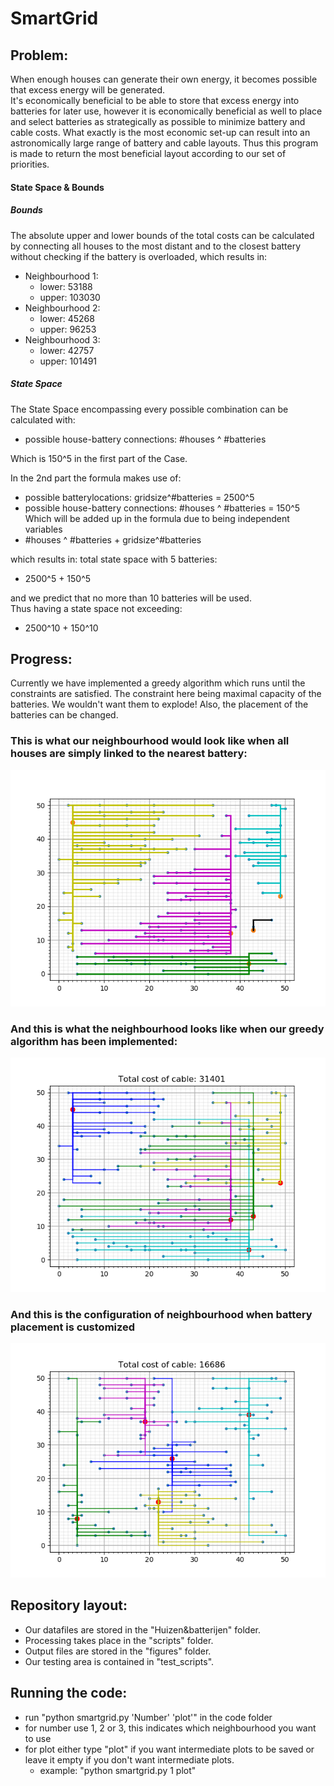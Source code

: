 # SmartGrid

## Problem:
When enough houses can generate their own energy, it becomes possible that
excess energy will be generated.  
It's economically beneficial to be able to store that excess energy into batteries for later use, however it is
economically beneficial as well to place and select batteries as strategically
as possible to minimize battery and cable costs. What exactly is the most
economic set-up can result into an astronomically large range of battery and
cable layouts. Thus this program is made to return the most beneficial layout
according to our set of priorities.

#### State Space & Bounds
##### Bounds
The absolute upper and lower bounds of the total costs can be calculated by connecting all houses to the most distant and to the closest battery without checking if the battery is overloaded, which results in:
* Neighbourhood 1:
  * lower: 53188
  * upper: 103030
* Neighbourhood 2:
  * lower: 45268
  * upper: 96253
* Neighbourhood 3:
  * lower: 42757
  * upper: 101491
 
##### State Space
The State Space encompassing every possible combination can be calculated with:
* possible house-battery connections: #houses ^ #batteries  

Which is 150^5 in the first part of the Case.  

In the 2nd part the formula makes use of:
* possible batterylocations: gridsize^#batteries = 2500^5
* possible house-battery connections: #houses ^ #batteries = 150^5  
Which will be added up in the formula due to being independent variables
* #houses ^ #batteries + gridsize^#batteries

which results in:
total state space with 5 batteries:  
* 2500^5 + 150^5

and we predict that no more than 10 batteries will be used.  
Thus having a state space not exceeding:
* 2500^10 + 150^10


## Progress:
Currently we have implemented a greedy algorithm which runs until the constraints are satisfied. The constraint here being maximal capacity of the batteries. We wouldn't want them to explode! Also, the placement of the batteries can be changed.

### This is what our neighbourhood would look like when all houses are simply linked to the nearest battery:
![alt text](results/Wijk_1/No_algorithm_SG1_lower.png)

### And this is what the neighbourhood looks like when our greedy algorithm has been implemented:
![alt text](results/pres_figures/optimize_wijk_1.png)

### And this is the configuration of neighbourhood when battery placement is customized
![alt_text](results/pres_figures/cluster_wijk_1.png)

## Repository layout:
* Our datafiles are stored in the "Huizen&batterijen" folder.
* Processing takes place in the "scripts" folder.
* Output files are stored in the "figures" folder.
* Our testing area is contained in "test_scripts".

## Running the code:

 * run "python smartgrid.py 'Number' 'plot'" in the code folder
 * for number use 1, 2 or 3, this indicates which neighbourhood you want to use
 * for plot either type "plot" if you want intermediate plots to be saved or leave it empty if you don't want intermediate plots.
   * example: "python smartgrid.py 1 plot"
